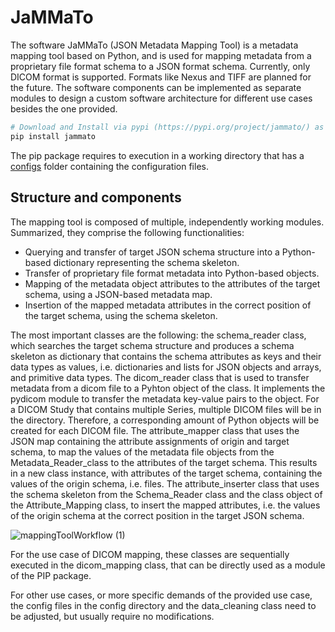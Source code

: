 
# JaMMaTo

The software JaMMaTo (JSON Metadata Mapping Tool) is a metadata mapping tool based on Python, and is used for mapping metadata from a proprietary file format schema to a JSON format schema. Currently, only DICOM format is supported. Formats like Nexus and TIFF are planned for the future. The software components can be implemented as separate modules to design a custom software architecture for different use cases besides the one provided.

```bash
# Download and Install via pypi (https://pypi.org/project/jammato/) as Python package.
pip install jammato
```
The pip package requires to execution in a working directory that has a [configs](/configs) folder containing the configuration files.

## Structure and components

The mapping tool is composed of multiple, independently working modules. Summarized, they comprise the following functionalities:
  - Querying and transfer of target JSON schema structure into a Python-based dictionary representing the schema skeleton.
  - Transfer of proprietary file format metadata into Python-based objects.
  - Mapping of the metadata object attributes to the attributes of the target schema, using a JSON-based metadata map.
  - Insertion of the mapped metadata attributes in the correct position of the target schema, using the schema skeleton.

The most important classes are the following: the schema_reader class, which searches the target schema structure and produces a schema skeleton as dictionary that contains the schema attributes as keys and their data types as values, i.e. dictionaries and lists for JSON objects and arrays, and primitive data types. The dicom_reader class that is used to transfer metadata from a dicom file to a Pyhton object of the class. It implements the pydicom module to transfer the metadata key-value pairs to the object. For a DICOM Study that contains multiple Series, multiple DICOM files will be in the directory. Therefore, a corresponding amount of Python objects will be created for each DICOM file. The attribute_mapper class that uses the JSON map containing the attribute assignments of origin and target schema, to map the values of the metadata file objects from the Metadata_Reader_class to the attributes of the target schema. This results in a new class instance, with attributes of the target schema, containing the values of the origin schema, i.e. files. The attribute_inserter class that uses the schema skeleton from the Schema_Reader class and the class object of the Attribute_Mapping class, to insert the mapped attributes, i.e. the values of the origin schema at the correct position in the target JSON schema.

![mappingToolWorkflow (1)](https://user-images.githubusercontent.com/86111342/229125035-0f1d7949-7c09-4281-a173-175a84729e7f.jpg)


For the use case of DICOM mapping, these classes are sequentially executed in the dicom_mapping class, that can be directly used as a module of the PIP package.

For other use cases, or more specific demands of the provided use case, the config files in the config directory and the data_cleaning class need to be adjusted, but usually require no modifications.


